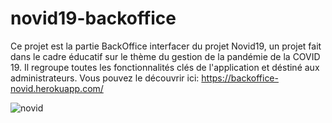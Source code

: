 # novid19-backoffice

Ce projet est la partie BackOffice interfacer du projet Novid19, un projet fait dans le cadre éducatif sur le thème du gestion de la pandémie de la COVID 19. Il regroupe toutes les fonctionnalités clés de l'application et déstiné aux administrateurs. 
Vous pouvez le découvrir ici: https://backoffice-novid.herokuapp.com/

![novid](https://user-images.githubusercontent.com/55956913/183304817-d82831ca-b8be-4712-8b98-6d298b57908c.png)
